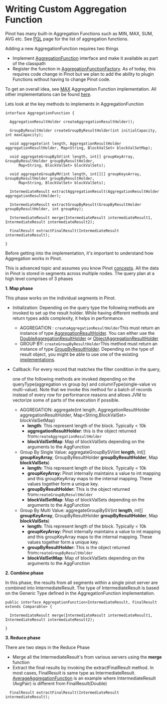 # Writing Custom Aggregation Function

Pinot has many built-in Aggregation Functions such as MIN, MAX, SUM, AVG etc. See [PQL](../../../users/user-guide-query/querying-pinot.md) page for the list of aggregation functions.

Adding a new AggregationFunction requires two things

* Implement [AggregationFunction](https://github.com/apache/pinot/blob/master/pinot-core/src/main/java/org/apache/pinot/core/query/aggregation/function/AggregationFunction.java) interface and make it available as part of the classpath
* Register the function in [AggregationFunctionFactory](https://github.com/apache/pinot/blob/master/pinot-core/src/main/java/org/apache/pinot/core/query/aggregation/function/AggregationFunctionFactory.java). As of today, this requires code change in Pinot but we plan to add the ability to plugin Functions without having to change Pinot code.

To get an overall idea, see [MAX](https://github.com/apache/pinot/blob/master/pinot-core/src/main/java/org/apache/pinot/core/query/aggregation/function/MaxAggregationFunction.java) Aggregation Function implementation. All other implementations can be found [here](https://github.com/apache/pinot/tree/master/pinot-core/src/main/java/org/apache/pinot/core/query/aggregation/function).

Lets look at the key methods to implements in AggregationFunction

```
interface AggregationFunction {

  AggregationResultHolder createAggregationResultHolder();

  GroupByResultHolder createGroupByResultHolder(int initialCapacity, int maxCapacity);

  void aggregate(int length, AggregationResultHolder aggregationResultHolder, Map<String, BlockValSet> blockValSetMap);

  void aggregateGroupBySV(int length, int[] groupKeyArray, GroupByResultHolder groupByResultHolder,
      Map<String, BlockValSet> blockValSets);

  void aggregateGroupByMV(int length, int[][] groupKeysArray, GroupByResultHolder groupByResultHolder,
      Map<String, BlockValSet> blockValSets);

  IntermediateResult extractAggregationResult(AggregationResultHolder aggregationResultHolder);

  IntermediateResult extractGroupByResult(GroupByResultHolder groupByResultHolder, int groupKey);

  IntermediateResult merge(IntermediateResult intermediateResult1, IntermediateResult intermediateResult2);

  FinalResult extractFinalResult(IntermediateResult intermediateResult);

}
```

Before getting into the implementation, it's important to understand how Aggregation works in Pinot.

This is advanced topic and assumes you know Pinot [concepts](../../../basics/concepts/). All the data in Pinot is stored in segments across multiple nodes. The query plan at a high level comprises of 3 phases

**1. Map phase**

This phase works on the individual segments in Pinot.

* Initialization: Depending on the query type the following methods are invoked to set up the result holder. While having different methods and return types adds complexity, it helps in performance.
  * AGGREGATION : `createAggregationResultHolder`This must return an instance of type [AggregationResultHolder](https://github.com/apache/pinot/blob/master/pinot-core/src/main/java/org/apache/pinot/core/query/aggregation/AggregationResultHolder.java). You can either use the [DoubleAggregationResultHolder](https://github.com/apache/pinot/blob/master/pinot-core/src/main/java/org/apache/pinot/core/query/aggregation/DoubleAggregationResultHolder.java) or [ObjectAggregationResultHolder](https://github.com/apache/pinot/blob/master/pinot-core/src/main/java/org/apache/pinot/core/query/aggregation/ObjectAggregationResultHolder.java)
  * GROUP BY: `createGroupByResultHolder`This method must return an instance of type [GroupByResultHolder](https://github.com/apache/pinot/blob/master/pinot-core/src/main/java/org/apache/pinot/core/query/aggregation/groupby/GroupByResultHolder.java). Depending on the type of result object, you might be able to use one of the existing [implementations](https://github.com/apache/pinot/tree/master/pinot-core/src/main/java/org/apache/pinot/core/query/aggregation/groupby).
*   Callback: For every record that matches the filter condition in the query,

    one of the following methods are invoked depending on the queryType(aggregation vs group by) and columnType(single-value vs multi-value). Note that we invoke this method for a batch of records instead of every row for performance reasons and allows JVM to vectorize some of parts of the execution if possible.

    * AGGREGATION: aggregate(int length, AggregationResultHolder aggregationResultHolder, Map\<String,BlockValSet> blockValSetMap)
      * **length**: This represent length of the block. Typically < 10k
      * **aggregationResultHolder**: this is the object returned from`createAggregationResultHolder`
      * **blockValSetMap**: Map of blockValSets depending on the arguments to the AggFunction
    * Group By Single Value: aggregateGroupBySV(int **length**, int\[] **groupKeyArray**, GroupByResultHolder **groupByResultHolder**, Map **blockValSets**)
      * **length:** This represent length of the block. Typically < 10k
      * **groupKeyArray:** Pinot internally maintains a value to int mapping and this groupKeyArray maps to the internal mapping. These values together form a unique key.
      * **groupByResultHolder:** This is the object returned from`createGroupByResultHolder`
      * **blockValSetMap**: Map of blockValSets depending on the arguments to the AggFunction
    * Group By Multi Value: aggregateGroupBySV(int **length**, int\[] **groupKeyArray**, GroupByResultHolder **groupByResultHolder**, Map **blockValSets**)
      * **length:** This represent length of the block. Typically < 10k
      * **groupKeyArray:** Pinot internally maintains a value to int mapping and this groupKeyArray maps to the internal mapping. These values together form a unique key.
      * **groupByResultHolder:** This is the object returned from`createGroupByResultHolder`
      * **blockValSetMap**: Map of blockValSets depending on the arguments to the AggFunction

**2. Combine phase**

In this phase, the results from all segments within a single pinot server are combined into IntermediateResult. The type of IntermediateResult is based on the Generic Type defined in the AggregationFunction implementation.

```
public interface AggregationFunction<IntermediateResult, FinalResult extends Comparable> {

  IntermediateResult merge(IntermediateResult intermediateResult1, IntermediateResult intermediateResult2);

}
```

**3. Reduce phase**

There are two steps in the Reduce Phase

* Merge all the IntermediateResult's from various servers using the **merge** function
* Extract the final results by invoking the extractFinalResult method. In most cases, FinalResult is same type as IntermediateResult. [AverageAggregationFunction](https://github.com/apache/pinot/blob/master/pinot-core/src/main/java/org/apache/pinot/core/query/aggregation/function/AvgAggregationFunction.java) is an example where IntermediateResult (AvgPair) is different from FinalResult(Double)

```
  FinalResult extractFinalResult(IntermediateResult intermediateResult);
```
